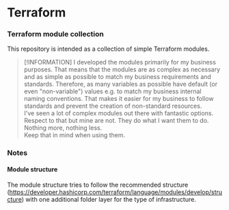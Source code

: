 # Terraform

### Terraform module collection

This repository is intended as a collection of simple Terraform modules.  

> [!INFORMATION]
>I developed the modules primarily for my business purposes. That means that the modules are as complex as necessary and as simple as possible to match my business requirements and standards. Therefore, as many variables as possible have default (or even "non-variable") values e.g. to match my business internal naming conventions. That makes it easier for my business to follow standards and prevent the creation of non-standard resources.  
>I've seen a lot of complex modules out there with fantastic options. Respect to that but mine are not. They do what I want them to do. Nothing more, nothing less.  
>Keep that in mind when using them.  

### Notes

#### Module structure

The module structure tries to follow the recommended structure (https://developer.hashicorp.com/terraform/language/modules/develop/structure) with one additional folder layer for the type of infrastructure.